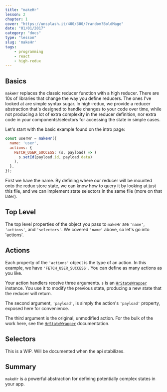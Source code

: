 ```yaml
---
title: "makeHr"
lesson: 2
chapter: 1
cover: "https://unsplash.it/400/300/?random?BoldMage"
date: "01/01/2017"
category: "docs"
type: "lesson"
slug: 'makeHr'
tags:
    - programming
    - react
    - high-redux
---
```


## Basics

`makeHr` replaces the classic reducer function with a high reducer. There are
10s of libraries that change the way you define reducers. The ones I've looked
at are simple syntax sugar. In high-redux, we provide a reducer abstraction
that's designed to handle changes to your code over time, while not producing
a lot of extra complexity in the reducer definition, nor extra code in your
components/selectors for accessing the state in simple cases.

Let's start with the basic example found on the intro page:

```javascript
const userHr = makeHr({
  name: 'user',
  actions: {
    FETCH_USER_SUCCESS: (s, payload) => (
      s.setId(payload.id, payload.data)
    ),
  },
});
```

First we have the name. By defining where our reducer will be mounted onto the
redux store state, we can know how to query it by looking at just this file,
and we can implement state selectors in the same file (more on that later).

## Top Level

The top level properties of the object you pass to `makeHr` are `'name'`, `'actions'`,
and `'selectors'`. We covered `'name'` above, so let's go into 'actions'.

## Actions

Each property of the `'actions'` object is the type of an action. In this example,
we have `'FETCH_USER_SUCCESS'`. You can define as many actions as you like.

Your action handlers receive three arguments. `s` is an
[`HrStateWrapper`](/HrStateWrapper) instance. You use it to modify the previous
state, producing a new state that the reducer will return.

The second argument, `'payload'`, is simply the action's `'payload'` property,
exposed here for convenience.

The third argument is the original, unmodified action. For the bulk of the work here,
see the [`HrStateWrapper`](/HrStateWrapper) documentation.

## Selectors

This is a WIP. Will be documented when the api stabilizes.

## Summary

`makeHr` is a powerful abstraction for defining potentially complex states in
your app.
